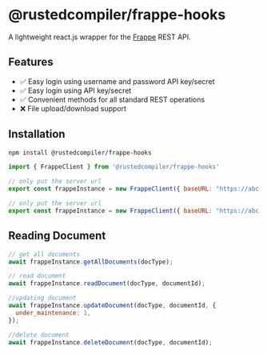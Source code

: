 # @rustedcompiler/frappe-hooks

A lightweight react.js wrapper for the [Frappe](https://docs.frappe.io/framework/user/en/api/rest) REST API. 

## Features

- ✅ Easy login using username and password API key/secret
- ✅ Easy login using API key/secret
- ✅ Convenient methods for all standard REST operations
- ❌ File upload/download support

## Installation

```bash
npm install @rustedcompiler/frappe-hooks
```

```jsx
import { FrappeClient } from '@rustedcompiler/frappe-hooks'

// only put the server url
export const frappeInstance = new FrappeClient({ baseURL: "https://abc.com" })

// only put the server url
export const frappeInstance = new FrappeClient({ baseURL: "https://abc.com" , token:"api_key:api_secret"})


```
## Reading Document
```jsx
// get all documents
await frappeInstance.getAllDocuments(docType);

// read document
await frappeInstance.readDocument(docType, documentId);

//updating document
await frappeInstance.updateDocument(docType, documentId, {
  under_maintenance: 1,
});

//delete document
await frappeInstance.deleteDocument(docType, documentId);
```
